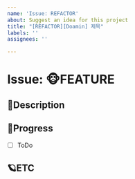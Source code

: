 ```yaml
---
name: 'Issue: REFACTOR'
about: Suggest an idea for this project
title: "[REFACTOR][Doamin] 제목"
labels: ''
assignees: ''

---
```


# Issue: 🐵FEATURE

## 🎈Description
<!-- 설명을 작성하시오. -->

## 🎹Progress
- [ ] ToDo

## 🪐ETC
<!-- 비고 -->
